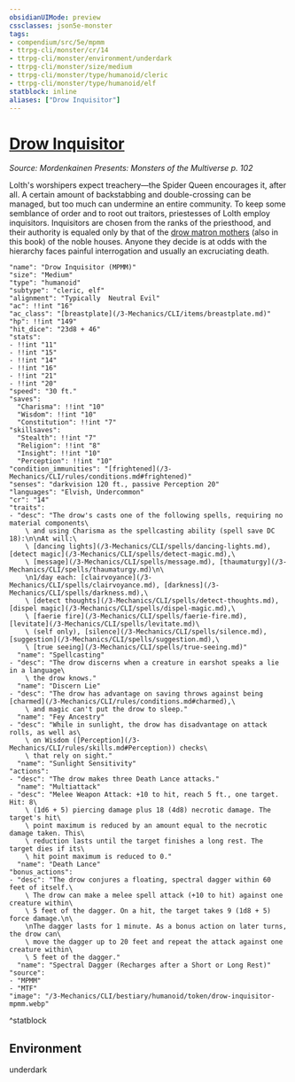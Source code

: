 ```yaml
---
obsidianUIMode: preview
cssclasses: json5e-monster
tags:
- compendium/src/5e/mpmm
- ttrpg-cli/monster/cr/14
- ttrpg-cli/monster/environment/underdark
- ttrpg-cli/monster/size/medium
- ttrpg-cli/monster/type/humanoid/cleric
- ttrpg-cli/monster/type/humanoid/elf
statblock: inline
aliases: ["Drow Inquisitor"]
---
```

# [Drow Inquisitor](3-Mechanics\CLI\bestiary\humanoid/drow-inquisitor-mpmm.md)
*Source: Mordenkainen Presents: Monsters of the Multiverse p. 102*  

Lolth's worshipers expect treachery—the Spider Queen encourages it, after all. A certain amount of backstabbing and double-crossing can be managed, but too much can undermine an entire community. To keep some semblance of order and to root out traitors, priestesses of Lolth employ inquisitors. Inquisitors are chosen from the ranks of the priesthood, and their authority is equaled only by that of the [drow matron mothers](/3-Mechanics/CLI/bestiary/humanoid/drow-matron-mother-mpmm.md) (also in this book) of the noble houses. Anyone they decide is at odds with the hierarchy faces painful interrogation and usually an excruciating death.

```statblock
"name": "Drow Inquisitor (MPMM)"
"size": "Medium"
"type": "humanoid"
"subtype": "cleric, elf"
"alignment": "Typically  Neutral Evil"
"ac": !!int "16"
"ac_class": "[breastplate](/3-Mechanics/CLI/items/breastplate.md)"
"hp": !!int "149"
"hit_dice": "23d8 + 46"
"stats":
- !!int "11"
- !!int "15"
- !!int "14"
- !!int "16"
- !!int "21"
- !!int "20"
"speed": "30 ft."
"saves":
  "Charisma": !!int "10"
  "Wisdom": !!int "10"
  "Constitution": !!int "7"
"skillsaves":
  "Stealth": !!int "7"
  "Religion": !!int "8"
  "Insight": !!int "10"
  "Perception": !!int "10"
"condition_immunities": "[frightened](/3-Mechanics/CLI/rules/conditions.md#frightened)"
"senses": "darkvision 120 ft., passive Perception 20"
"languages": "Elvish, Undercommon"
"cr": "14"
"traits":
- "desc": "The drow's casts one of the following spells, requiring no material components\
    \ and using Charisma as the spellcasting ability (spell save DC 18):\n\nAt will:\
    \ [dancing lights](/3-Mechanics/CLI/spells/dancing-lights.md), [detect magic](/3-Mechanics/CLI/spells/detect-magic.md),\
    \ [message](/3-Mechanics/CLI/spells/message.md), [thaumaturgy](/3-Mechanics/CLI/spells/thaumaturgy.md)\n\
    \n1/day each: [clairvoyance](/3-Mechanics/CLI/spells/clairvoyance.md), [darkness](/3-Mechanics/CLI/spells/darkness.md),\
    \ [detect thoughts](/3-Mechanics/CLI/spells/detect-thoughts.md), [dispel magic](/3-Mechanics/CLI/spells/dispel-magic.md),\
    \ [faerie fire](/3-Mechanics/CLI/spells/faerie-fire.md), [levitate](/3-Mechanics/CLI/spells/levitate.md)\
    \ (self only), [silence](/3-Mechanics/CLI/spells/silence.md), [suggestion](/3-Mechanics/CLI/spells/suggestion.md),\
    \ [true seeing](/3-Mechanics/CLI/spells/true-seeing.md)"
  "name": "Spellcasting"
- "desc": "The drow discerns when a creature in earshot speaks a lie in a language\
    \ the drow knows."
  "name": "Discern Lie"
- "desc": "The drow has advantage on saving throws against being [charmed](/3-Mechanics/CLI/rules/conditions.md#charmed),\
    \ and magic can't put the drow to sleep."
  "name": "Fey Ancestry"
- "desc": "While in sunlight, the drow has disadvantage on attack rolls, as well as\
    \ on Wisdom ([Perception](/3-Mechanics/CLI/rules/skills.md#Perception)) checks\
    \ that rely on sight."
  "name": "Sunlight Sensitivity"
"actions":
- "desc": "The drow makes three Death Lance attacks."
  "name": "Multiattack"
- "desc": "Melee Weapon Attack: +10 to hit, reach 5 ft., one target. Hit: 8\
    \ (1d6 + 5) piercing damage plus 18 (4d8) necrotic damage. The target's hit\
    \ point maximum is reduced by an amount equal to the necrotic damage taken. This\
    \ reduction lasts until the target finishes a long rest. The target dies if its\
    \ hit point maximum is reduced to 0."
  "name": "Death Lance"
"bonus_actions":
- "desc": "The drow conjures a floating, spectral dagger within 60 feet of itself.\
    \ The drow can make a melee spell attack (+10 to hit) against one creature within\
    \ 5 feet of the dagger. On a hit, the target takes 9 (1d8 + 5) force damage.\n\
    \nThe dagger lasts for 1 minute. As a bonus action on later turns, the drow can\
    \ move the dagger up to 20 feet and repeat the attack against one creature within\
    \ 5 feet of the dagger."
  "name": "Spectral Dagger (Recharges after a Short or Long Rest)"
"source":
- "MPMM"
- "MTF"
"image": "/3-Mechanics/CLI/bestiary/humanoid/token/drow-inquisitor-mpmm.webp"
```
^statblock

## Environment

underdark